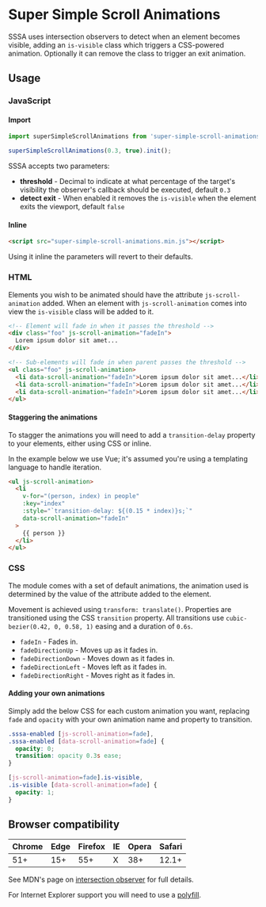 # Super Simple Scroll Animations

SSSA uses intersection observers to detect when an element becomes visible, adding an `is-visible` class which triggers a CSS-powered animation. Optionally it can remove the class to trigger an exit animation.

## Usage

### JavaScript

#### Import

```js
import superSimpleScrollAnimations from 'super-simple-scroll-animations';

superSimpleScrollAnimations(0.3, true).init();
```

SSSA accepts two parameters:

* **threshold** - Decimal to indicate at what percentage of the target's visibility the observer's callback should be executed, default `0.3`
* **detect exit** - When enabled it removes the `is-visible` when the element exits the viewport, default `false`

#### Inline

```html
<script src="super-simple-scroll-animations.min.js"></script>
```

Using it inline the parameters will revert to their defaults.

### HTML

Elements you wish to be animated should have the attribute `js-scroll-animation` added. When an element with `js-scroll-animation` comes into view the `is-visible` class will be added to it.

```html
<!-- Element will fade in when it passes the threshold -->
<div class="foo" js-scroll-animation="fadeIn">
  Lorem ipsum dolor sit amet...
</div>

<!-- Sub-elements will fade in when parent passes the threshold -->
<ul class="foo" js-scroll-animation>
  <li data-scroll-animation="fadeIn">Lorem ipsum dolor sit amet...</li>
  <li data-scroll-animation="fadeIn">Lorem ipsum dolor sit amet...</li>
  <li data-scroll-animation="fadeIn">Lorem ipsum dolor sit amet...</li>
</ul>
```

#### Staggering the animations

To stagger the animations you will need to add a `transition-delay` property to your elements, either using CSS or inline.

In the example below we use Vue; it's assumed you're using a templating language to handle iteration.

```html
<ul js-scroll-animation>
  <li
    v-for="(person, index) in people"
    :key="index"
    :style="`transition-delay: ${(0.15 * index)}s;`"
    data-scroll-animation="fadeIn"
  >
    {{ person }}
  </li>
</ul>
```

### CSS

The module comes with a set of default animations, the animation used is determined by the value of the attribute added to the element.

Movement is achieved using `transform: translate()`. Properties are transitioned using the CSS `transition` property. All transitions use `cubic-bezier(0.42, 0, 0.58, 1)` easing and a duration of `0.6s`.

* `fadeIn` - Fades in.
* `fadeDirectionUp` - Moves up as it fades in.
* `fadeDirectionDown` - Moves down as it fades in.
* `fadeDirectionLeft` - Moves left as it fades in.
* `fadeDirectionRight` - Moves right as it fades in.

#### Adding your own animations

Simply add the below CSS for each custom animation you want, replacing `fade` and `opacity` with your own animation name and property to transition.

```css
.sssa-enabled [js-scroll-animation=fade],
.sssa-enabled [data-scroll-animation=fade] {
  opacity: 0;
  transition: opacity 0.3s ease;
}

[js-scroll-animation=fade].is-visible,
.is-visible [data-scroll-animation=fade] {
  opacity: 1;
}
```

## Browser compatibility

| Chrome | Edge | Firefox | IE | Opera | Safari
--- | --- | --- | --- | --- | ---
| 51+ | 15+ | 55+ | X | 38+ | 12.1+

See MDN's page on [intersection observer](https://developer.mozilla.org/en-US/docs/Web/API/Intersection_Observer_API#Browser_compatibility) for full details.

For Internet Explorer support you will need to use a [polyfill](https://www.npmjs.com/package/intersection-observer-polyfill).

